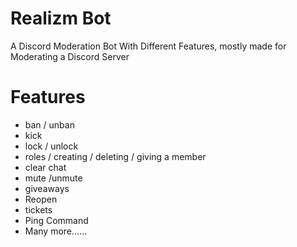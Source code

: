 # Realizm Bot
A Discord Moderation Bot With Different Features, mostly made for Moderating a Discord Server 

# Features
- ban / unban
- kick 
- lock / unlock
- roles / creating / deleting / giving a member
- clear chat
- mute /unmute
- giveaways
- Reopen
- tickets
- Ping Command
- Many more......
